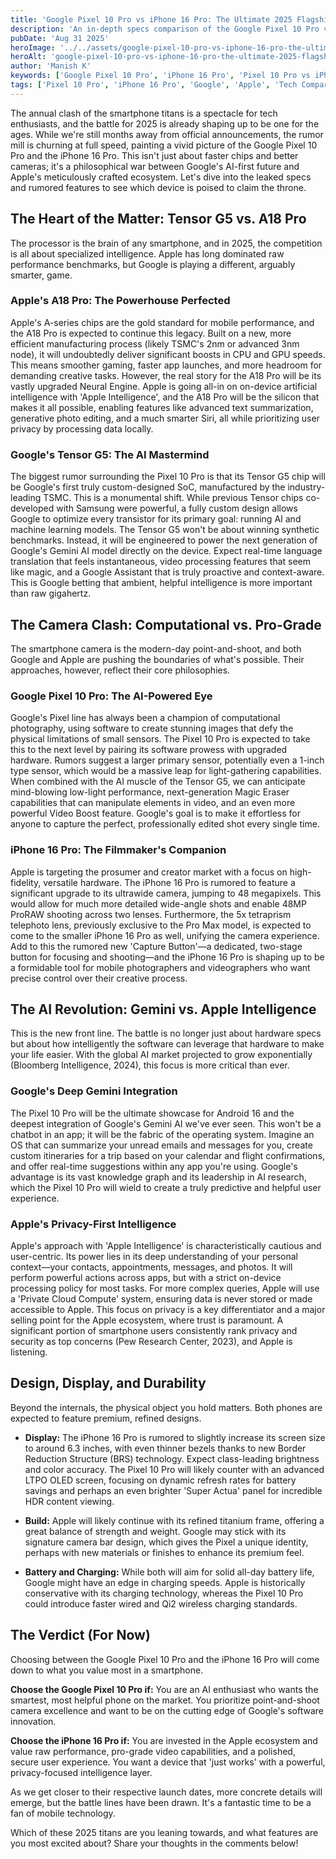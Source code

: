 ```yaml
---
title: 'Google Pixel 10 Pro vs iPhone 16 Pro: The Ultimate 2025 Flagship Showdown'
description: 'An in-depth specs comparison of the Google Pixel 10 Pro vs iPhone 16 Pro. We analyze rumored cameras, AI features, Tensor G5, and A18 Pro chips to see who wins.'
pubDate: 'Aug 31 2025'
heroImage: '../../assets/google-pixel-10-pro-vs-iphone-16-pro-the-ultimate-2025-flagship-showdown.jpg'
heroAlt: 'google-pixel-10-pro-vs-iphone-16-pro-the-ultimate-2025-flagship-showdown'
author: 'Manish K'
keywords: ['Google Pixel 10 Pro', 'iPhone 16 Pro', 'Pixel 10 Pro vs iPhone 16 Pro', 'Tensor G5', 'A18 Pro', 'smartphone comparison', '2025 flagship phones']
tags: ['Pixel 10 Pro', 'iPhone 16 Pro', 'Google', 'Apple', 'Tech Comparison', 'AI', 'Smartphones']
---
```

The annual clash of the smartphone titans is a spectacle for tech enthusiasts, and the battle for 2025 is already shaping up to be one for the ages. While we're still months away from official announcements, the rumor mill is churning at full speed, painting a vivid picture of the Google Pixel 10 Pro and the iPhone 16 Pro. This isn't just about faster chips and better cameras; it's a philosophical war between Google's AI-first future and Apple's meticulously crafted ecosystem. Let's dive into the leaked specs and rumored features to see which device is poised to claim the throne.

## The Heart of the Matter: Tensor G5 vs. A18 Pro

The processor is the brain of any smartphone, and in 2025, the competition is all about specialized intelligence. Apple has long dominated raw performance benchmarks, but Google is playing a different, arguably smarter, game.

### Apple's A18 Pro: The Powerhouse Perfected
Apple's A-series chips are the gold standard for mobile performance, and the A18 Pro is expected to continue this legacy. Built on a new, more efficient manufacturing process (likely TSMC's 2nm or advanced 3nm node), it will undoubtedly deliver significant boosts in CPU and GPU speeds. This means smoother gaming, faster app launches, and more headroom for demanding creative tasks. However, the real story for the A18 Pro will be its vastly upgraded Neural Engine. Apple is going all-in on on-device artificial intelligence with 'Apple Intelligence', and the A18 Pro will be the silicon that makes it all possible, enabling features like advanced text summarization, generative photo editing, and a much smarter Siri, all while prioritizing user privacy by processing data locally.

### Google's Tensor G5: The AI Mastermind
The biggest rumor surrounding the Pixel 10 Pro is that its Tensor G5 chip will be Google's first truly custom-designed SoC, manufactured by the industry-leading TSMC. This is a monumental shift. While previous Tensor chips co-developed with Samsung were powerful, a fully custom design allows Google to optimize every transistor for its primary goal: running AI and machine learning models. The Tensor G5 won't be about winning synthetic benchmarks. Instead, it will be engineered to power the next generation of Google's Gemini AI model directly on the device. Expect real-time language translation that feels instantaneous, video processing features that seem like magic, and a Google Assistant that is truly proactive and context-aware. This is Google betting that ambient, helpful intelligence is more important than raw gigahertz.

## The Camera Clash: Computational vs. Pro-Grade
The smartphone camera is the modern-day point-and-shoot, and both Google and Apple are pushing the boundaries of what's possible. Their approaches, however, reflect their core philosophies.

### Google Pixel 10 Pro: The AI-Powered Eye
Google's Pixel line has always been a champion of computational photography, using software to create stunning images that defy the physical limitations of small sensors. The Pixel 10 Pro is expected to take this to the next level by pairing its software prowess with upgraded hardware. Rumors suggest a larger primary sensor, potentially even a 1-inch type sensor, which would be a massive leap for light-gathering capabilities. When combined with the AI muscle of the Tensor G5, we can anticipate mind-blowing low-light performance, next-generation Magic Eraser capabilities that can manipulate elements in video, and an even more powerful Video Boost feature. Google's goal is to make it effortless for anyone to capture the perfect, professionally edited shot every single time.

### iPhone 16 Pro: The Filmmaker's Companion
Apple is targeting the prosumer and creator market with a focus on high-fidelity, versatile hardware. The iPhone 16 Pro is rumored to feature a significant upgrade to its ultrawide camera, jumping to 48 megapixels. This would allow for much more detailed wide-angle shots and enable 48MP ProRAW shooting across two lenses. Furthermore, the 5x tetraprism telephoto lens, previously exclusive to the Pro Max model, is expected to come to the smaller iPhone 16 Pro as well, unifying the camera experience. Add to this the rumored new 'Capture Button'—a dedicated, two-stage button for focusing and shooting—and the iPhone 16 Pro is shaping up to be a formidable tool for mobile photographers and videographers who want precise control over their creative process.

## The AI Revolution: Gemini vs. Apple Intelligence
This is the new front line. The battle is no longer just about hardware specs but about how intelligently the software can leverage that hardware to make your life easier. With the global AI market projected to grow exponentially (Bloomberg Intelligence, 2024), this focus is more critical than ever.

### Google's Deep Gemini Integration
The Pixel 10 Pro will be the ultimate showcase for Android 16 and the deepest integration of Google's Gemini AI we've ever seen. This won't be a chatbot in an app; it will be the fabric of the operating system. Imagine an OS that can summarize your unread emails and messages for you, create custom itineraries for a trip based on your calendar and flight confirmations, and offer real-time suggestions within any app you're using. Google's advantage is its vast knowledge graph and its leadership in AI research, which the Pixel 10 Pro will wield to create a truly predictive and helpful user experience.

### Apple's Privacy-First Intelligence
Apple's approach with 'Apple Intelligence' is characteristically cautious and user-centric. Its power lies in its deep understanding of your personal context—your contacts, appointments, messages, and photos. It will perform powerful actions across apps, but with a strict on-device processing policy for most tasks. For more complex queries, Apple will use a 'Private Cloud Compute' system, ensuring data is never stored or made accessible to Apple. This focus on privacy is a key differentiator and a major selling point for the Apple ecosystem, where trust is paramount. A significant portion of smartphone users consistently rank privacy and security as top concerns (Pew Research Center, 2023), and Apple is listening.

## Design, Display, and Durability
Beyond the internals, the physical object you hold matters. Both phones are expected to feature premium, refined designs.

*   **Display:** The iPhone 16 Pro is rumored to slightly increase its screen size to around 6.3 inches, with even thinner bezels thanks to new Border Reduction Structure (BRS) technology. Expect class-leading brightness and color accuracy. The Pixel 10 Pro will likely counter with an advanced LTPO OLED screen, focusing on dynamic refresh rates for battery savings and perhaps an even brighter 'Super Actua' panel for incredible HDR content viewing.

*   **Build:** Apple will likely continue with its refined titanium frame, offering a great balance of strength and weight. Google may stick with its signature camera bar design, which gives the Pixel a unique identity, perhaps with new materials or finishes to enhance its premium feel.

*   **Battery and Charging:** While both will aim for solid all-day battery life, Google might have an edge in charging speeds. Apple is historically conservative with its charging technology, whereas the Pixel 10 Pro could introduce faster wired and Qi2 wireless charging standards.

## The Verdict (For Now)
Choosing between the Google Pixel 10 Pro and the iPhone 16 Pro will come down to what you value most in a smartphone.

**Choose the Google Pixel 10 Pro if:** You are an AI enthusiast who wants the smartest, most helpful phone on the market. You prioritize point-and-shoot camera excellence and want to be on the cutting edge of Google's software innovation.

**Choose the iPhone 16 Pro if:** You are invested in the Apple ecosystem and value raw performance, pro-grade video capabilities, and a polished, secure user experience. You want a device that 'just works' with a powerful, privacy-focused intelligence layer.

As we get closer to their respective launch dates, more concrete details will emerge, but the battle lines have been drawn. It's a fantastic time to be a fan of mobile technology.

Which of these 2025 titans are you leaning towards, and what features are you most excited about? Share your thoughts in the comments below!
